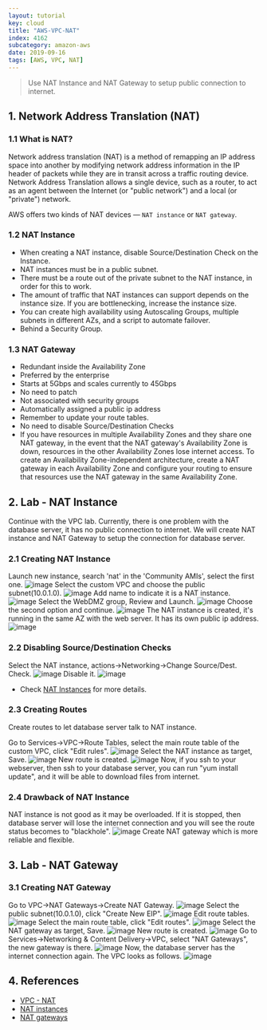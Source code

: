 ```yaml
---
layout: tutorial
key: cloud
title: "AWS-VPC-NAT"
index: 4162
subcategory: amazon-aws
date: 2019-09-16
tags: [AWS, VPC, NAT]
---
```


> Use NAT Instance and NAT Gateway to setup public connection to internet.

## 1. Network Address Translation (NAT)
### 1.1 What is NAT?
Network address translation (NAT) is a method of remapping an IP address space into another by modifying network address information in the IP header of packets while they are in transit across a traffic routing device. Network Address Translation allows a single device, such as a router, to act as an agent between the Internet (or "public network") and a local (or "private") network.

AWS offers two kinds of NAT devices — `NAT instance` or `NAT gateway`.

### 1.2 NAT Instance
* When creating a NAT instance, disable Source/Destination Check on the Instance.
* NAT instances must be in a public subnet.
* There must be a route out of the private subnet to the NAT instance, in order for this to work.
* The amount of traffic that NAT instances can support depends on the instance size. If you are bottlenecking, increase the instance size.
* You can create high availability using Autoscaling Groups, multiple subnets in different AZs, and a script to automate failover.
* Behind a Security Group.

### 1.3 NAT Gateway
* Redundant inside the Availability Zone
* Preferred by the enterprise
* Starts at 5Gbps and scales currently to 45Gbps
* No need to patch
* Not associated with security groups
* Automatically assigned a public ip address
* Remember to update your route tables.
* No need to disable Source/Destination Checks
* If you have resources in multiple Availability Zones and they share one NAT gateway, in the event that the NAT gateway's Availability Zone is down, resources in the other Availability Zones lose internet access. To create an Availability Zone-independent architecture, create a NAT gateway in each Availability Zone and configure your routing to ensure that resources use the NAT gateway in the same Availability Zone.

## 2. Lab - NAT Instance
Continue with the VPC lab. Currently, there is one problem with the database server, it has no public connection to internet. We will create NAT instance and NAT Gateway to setup the connection for database server.
### 2.1 Creating NAT Instance
Launch new instance, search 'nat' in the 'Community AMIs', select the first one.
![image](/assets/images/cloud/4162/nat-gateway-2.png)
Select the custom VPC and choose the public subnet(10.0.1.0).
![image](/assets/images/cloud/4162/nat-gateway-3.png)
Add name to indicate it is a NAT instance.
![image](/assets/images/cloud/4162/nat-gateway-4.png)
Select the WebDMZ group, Review and Launch.
![image](/assets/images/cloud/4162/nat-gateway-5.png)
Choose the second option and continue.
![image](/assets/images/cloud/4162/nat-gateway-6.png)
The NAT instance is created, it's running in the same AZ with the web server. It has its own public ip address.
![image](/assets/images/cloud/4162/nat-gateway-7.png)
### 2.2 Disabling Source/Destination Checks  
Select the NAT instance, actions->Networking->Change Source/Dest. Check.
![image](/assets/images/cloud/4162/nat-gateway-8.png)
Disable it.
![image](/assets/images/cloud/4162/nat-gateway-9.png)
* Check [NAT Instances](https://docs.aws.amazon.com/vpc/latest/userguide/VPC_NAT_Instance.html) for more details.

### 2.3 Creating Routes
Create routes to let database server talk to NAT instance.

Go to Services->VPC->Route Tables, select the main route table of the custom VPC, click "Edit rules".
![image](/assets/images/cloud/4162/nat-gateway-10.png)
Select the NAT instance as target, Save.
![image](/assets/images/cloud/4162/nat-gateway-11.png)
New route is created.
![image](/assets/images/cloud/4162/nat-gateway-12.png)
Now, if you ssh to your webserver, then ssh to your database server, you can run "yum install update", and it will be able to download files from internet.
### 2.4 Drawback of NAT Instance
NAT instance is not good as it may be overloaded. If it is stopped, then database server will lose the internet connection and you will see the route status becomes to "blackhole".
![image](/assets/images/cloud/4162/nat-gateway-13.png)
Create NAT gateway which is more reliable and flexible.

## 3. Lab - NAT Gateway
### 3.1 Creating NAT Gateway
Go to VPC->NAT Gateways->Create NAT Gateway.
![image](/assets/images/cloud/4162/nat-gateway-14.png)
Select the public subnet(10.0.1.0), click "Create New EIP".
![image](/assets/images/cloud/4162/nat-gateway-15.png)
Edit route tables.
![image](/assets/images/cloud/4162/nat-gateway-16.png)
Select the main route table, click "Edit routes".
![image](/assets/images/cloud/4162/nat-gateway-17.png)
Select the NAT gateway as target, Save.
![image](/assets/images/cloud/4162/nat-gateway-18.png)
New route is created.
![image](/assets/images/cloud/4162/nat-gateway-19.png)
Go to Services->Networking & Content Delivery->VPC, select "NAT Gateways", the new gateway is there.
![image](/assets/images/cloud/4162/nat-gateway-20.png)
Now, the database server has the internet connection again. The VPC looks as follows.
![image](/assets/images/cloud/4162/nat-gateway-1.png)

## 4. References
* [VPC - NAT](https://docs.aws.amazon.com/vpc/latest/userguide/vpc-nat.html)
* [NAT instances](https://docs.aws.amazon.com/vpc/latest/userguide/VPC_NAT_Instance.html)
* [NAT gateways](https://docs.aws.amazon.com/vpc/latest/userguide/vpc-nat-gateway.html)
